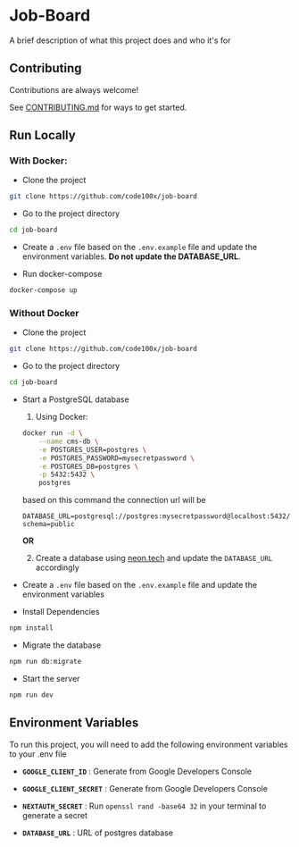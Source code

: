 # Job-Board

A brief description of what this project does and who it's for

## Contributing

Contributions are always welcome!

See [CONTRIBUTING.md](./CONTRIBUTING.md) for ways to get started.

## Run Locally

### With Docker:

- Clone the project

```bash
git clone https://github.com/code100x/job-board
```

- Go to the project directory

```bash
cd job-board
```

- Create a `.env` file based on the `.env.example` file and update the environment variables. **Do not update the DATABASE_URL**.

- Run docker-compose

```bash
docker-compose up
```

### Without Docker

- Clone the project

```bash
git clone https://github.com/code100x/job-board
```

- Go to the project directory

```bash
cd job-board
```

- Start a PostgreSQL database

  1. Using Docker:

  ```bash
  docker run -d \
      --name cms-db \
      -e POSTGRES_USER=postgres \
      -e POSTGRES_PASSWORD=mysecretpassword \
      -e POSTGRES_DB=postgres \
      -p 5432:5432 \
      postgres
  ```

  based on this command the connection url will be

  ```
  DATABASE_URL=postgresql://postgres:mysecretpassword@localhost:5432/postgres?schema=public
  ```

  **OR**

  2. Create a database using [neon.tech](https://neon.tech/) and update the `DATABASE_URL` accordingly

- Create a `.env` file based on the `.env.example` file and update the environment variables

- Install Dependencies

```bash
npm install
```

- Migrate the database

```bash
npm run db:migrate
```

- Start the server

```bash
npm run dev
```

## Environment Variables

To run this project, you will need to add the following environment variables to your .env file

- **`GOOGLE_CLIENT_ID`** : Generate from Google Developers Console

- **`GOOGLE_CLIENT_SECRET`** : Generate from Google Developers Console

- **`NEXTAUTH_SECRET`** : Run `openssl rand -base64 32` in your terminal to generate a secret

- **`DATABASE_URL`** : URL of postgres database
